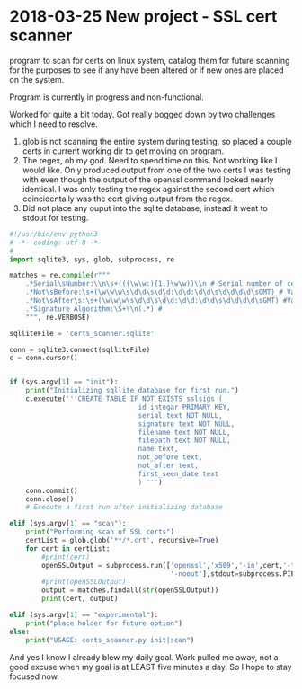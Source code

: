 # 2018-03-25 New project - SSL cert scanner

program to scan for certs on linux system, catalog them for future scanning for the purposes to 
see if any have been altered or if new ones are placed on the system.

Program is currently in progress and non-functional.

Worked for quite a bit today.   Got really bogged down by two challenges which I need to resolve.

1. glob is not scanning the entire system during testing.   so placed a couple certs in current 
working dir to get moving on program.
2. The regex, oh my god.   Need to spend time on this.  Not working like I would like.    Only produced output from one of the two certs I was testing with even though the output of the openssl command looked nearly identical. I was only testing the regex against the second cert which coincidentally was the cert giving output from the regex.
3. Did not place any ouput into the sqlite database, instead it went to stdout for testing.

```python
#!/usr/bin/env python3
# -*- coding: utf-8 -*-
#
import sqlite3, sys, glob, subprocess, re

matches = re.compile(r"""
    .*Serial\sNumber:\\n\s+(((\w\w:){1,}\w\w))\\n # Serial number of cert
    .*Not\sBefore:\s+(\w\w\w\s\d\d\s\d\d:\d\d:\d\d\s\d\d\d\d\sGMT) # Valid not before date
    .*Not\sAfter\s:\s+(\w\w\w\s\d\d\s\d\d:\d\d:\d\d\s\d\d\d\d\sGMT) #Valid not after date
    .*Signature Algorithm:\S+\\n(.*) # 
    """, re.VERBOSE)

sqlliteFile = 'certs_scanner.sqlite'

conn = sqlite3.connect(sqlliteFile)
c = conn.cursor()


if (sys.argv[1] == "init"):
    print("Initializing sqllite database for first run.")
    c.execute('''CREATE TABLE IF NOT EXISTS sslsigs (
                                id integar PRIMARY KEY,
                                serial text NOT NULL,
                                signature text NOT NULL,
                                filename text NOT NULL,
                                filepath text NOT NULL,
                                name text,
                                not_before text,
                                not_after text,
                                first_seen_date text
                                ) ''')
    conn.commit()
    conn.close()
    # Execute a first run after initializing database

elif (sys.argv[1] == "scan"):
    print("Performing scan of SSL certs")
    certList = glob.glob('**/*.crt', recursive=True)
    for cert in certList:
        #print(cert)
        openSSLOutput = subprocess.run(['openssl','x509','-in',cert,'-text',
                                        '-noout'],stdout=subprocess.PIPE)
        #print(openSSLOutput)
        output = matches.findall(str(openSSLOutput))
        print(cert, output)

elif (sys.argv[1] == "experimental"):
    print("place holder for future option")
else:
    print("USAGE: certs_scanner.py init|scan")
```


And yes I know I already blew my daily goal.   Work pulled me away, not a good excuse when my goal is at LEAST five 
minutes a day.  So I hope to stay focused now.
